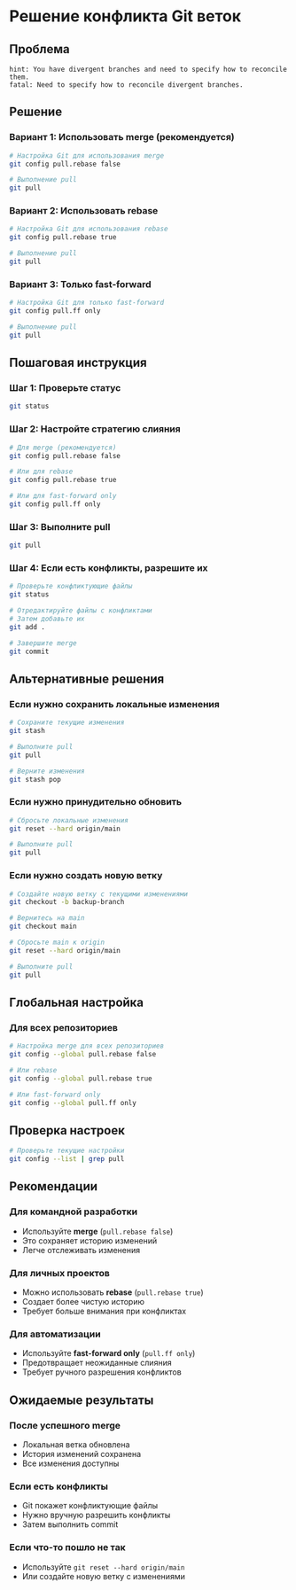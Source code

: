 # Решение конфликта Git веток

## Проблема
```
hint: You have divergent branches and need to specify how to reconcile them.
fatal: Need to specify how to reconcile divergent branches.
```

## Решение

### Вариант 1: Использовать merge (рекомендуется)

```bash
# Настройка Git для использования merge
git config pull.rebase false

# Выполнение pull
git pull
```

### Вариант 2: Использовать rebase

```bash
# Настройка Git для использования rebase
git config pull.rebase true

# Выполнение pull
git pull
```

### Вариант 3: Только fast-forward

```bash
# Настройка Git для только fast-forward
git config pull.ff only

# Выполнение pull
git pull
```

## Пошаговая инструкция

### Шаг 1: Проверьте статус
```bash
git status
```

### Шаг 2: Настройте стратегию слияния
```bash
# Для merge (рекомендуется)
git config pull.rebase false

# Или для rebase
git config pull.rebase true

# Или для fast-forward only
git config pull.ff only
```

### Шаг 3: Выполните pull
```bash
git pull
```

### Шаг 4: Если есть конфликты, разрешите их
```bash
# Проверьте конфликтующие файлы
git status

# Отредактируйте файлы с конфликтами
# Затем добавьте их
git add .

# Завершите merge
git commit
```

## Альтернативные решения

### Если нужно сохранить локальные изменения
```bash
# Сохраните текущие изменения
git stash

# Выполните pull
git pull

# Верните изменения
git stash pop
```

### Если нужно принудительно обновить
```bash
# Сбросьте локальные изменения
git reset --hard origin/main

# Выполните pull
git pull
```

### Если нужно создать новую ветку
```bash
# Создайте новую ветку с текущими изменениями
git checkout -b backup-branch

# Вернитесь на main
git checkout main

# Сбросьте main к origin
git reset --hard origin/main

# Выполните pull
git pull
```

## Глобальная настройка

### Для всех репозиториев
```bash
# Настройка merge для всех репозиториев
git config --global pull.rebase false

# Или rebase
git config --global pull.rebase true

# Или fast-forward only
git config --global pull.ff only
```

## Проверка настроек

```bash
# Проверьте текущие настройки
git config --list | grep pull
```

## Рекомендации

### Для командной разработки
- Используйте **merge** (`pull.rebase false`)
- Это сохраняет историю изменений
- Легче отслеживать изменения

### Для личных проектов
- Можно использовать **rebase** (`pull.rebase true`)
- Создает более чистую историю
- Требует больше внимания при конфликтах

### Для автоматизации
- Используйте **fast-forward only** (`pull.ff only`)
- Предотвращает неожиданные слияния
- Требует ручного разрешения конфликтов

## Ожидаемые результаты

### После успешного merge
- Локальная ветка обновлена
- История изменений сохранена
- Все изменения доступны

### Если есть конфликты
- Git покажет конфликтующие файлы
- Нужно вручную разрешить конфликты
- Затем выполнить commit

### Если что-то пошло не так
- Используйте `git reset --hard origin/main`
- Или создайте новую ветку с изменениями 